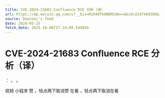 ```yaml
---
title: CVE-2024-21683 Confluence RCE 分析（译）
url: https://mp.weixin.qq.com/s?__biz=MzU4OTk0NDMzOA==&mid=2247484509&idx=1&sn=45146cc9ac50724ce0581e3a15cdb767
source: Doonsec's feed
date: 2024-05-25
fetch_date: 2025-10-06T17:14:09.549859
---
```


# CVE-2024-21683 Confluence RCE 分析（译）

：
，
。

视频
小程序
赞
，轻点两下取消赞
在看
，轻点两下取消在看